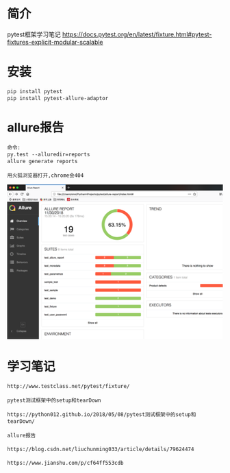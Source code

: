 # 简介
pytest框架学习笔记
https://docs.pytest.org/en/latest/fixture.html#pytest-fixtures-explicit-modular-scalable

# 安装
```
pip install pytest
pip install pytest-allure-adaptor
```

# allure报告
```angular2html
命令:
py.test --alluredir=reports
allure generate reports

用火狐浏览器打开,chrome会404
```
![image](pytest_allure.png)


# 学习笔记
```
http://www.testclass.net/pytest/fixture/

pytest测试框架中的setup和tearDown

https://python012.github.io/2018/05/08/pytest测试框架中的setup和tearDown/

allure报告

https://blog.csdn.net/liuchunming033/article/details/79624474

https://www.jianshu.com/p/cf64ff553cdb
```